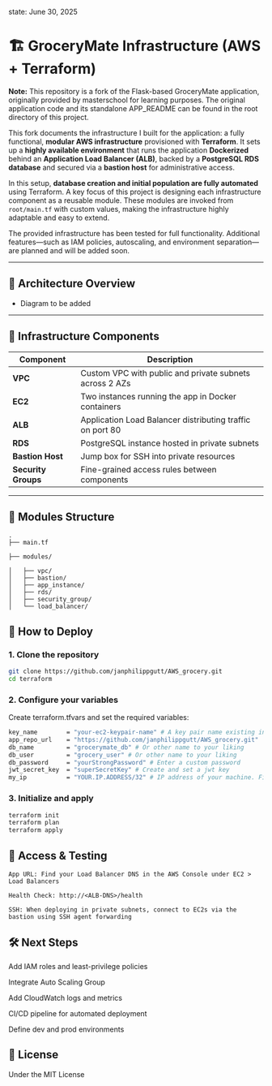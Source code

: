 state: June 30, 2025

# 🏗️ GroceryMate Infrastructure (AWS + Terraform)

**Note:** This repository is a fork of the Flask-based GroceryMate application, originally provided by masterschool for learning purposes. 
The original application code and its standalone APP_README can be found in the root directory of this project.

This fork documents the infrastructure I built for the application: a fully functional, **modular AWS infrastructure** provisioned with **Terraform**. It sets up a **highly available environment** that runs the application **Dockerized** behind an **Application Load Balancer (ALB)**, backed by a **PostgreSQL RDS database** and secured via a **bastion host** for administrative access.

In this setup, **database creation and initial population are fully automated** using Terraform. A key focus of this project is designing each infrastructure component as a reusable module. These modules are invoked from ```root/main.tf``` with custom values, making the infrastructure highly adaptable and easy to extend.

The provided infrastructure has been tested for full functionality. Additional features—such as IAM policies, autoscaling, and environment separation—are planned and will be added soon.

---

## 📐 Architecture Overview

- Diagram to be added 

---

## 🧱 Infrastructure Components

| Component       | Description                                                     |
|----------------|-----------------------------------------------------------------|
| **VPC**         | Custom VPC with public and private subnets across 2 AZs        |
| **EC2**         | Two instances running the app in Docker containers       |
| **ALB**         | Application Load Balancer distributing traffic on port 80      |
| **RDS**         | PostgreSQL instance hosted in private subnets                  |
| **Bastion Host**| Jump box for SSH into private resources                        |
| **Security Groups** | Fine-grained access rules between components             |

---

## 📂 Modules Structure

    .
    ├── main.tf

    ├── modules/

    │   ├── vpc/
    │   ├── bastion/
    │   ├── app_instance/
    │   ├── rds/
    │   ├── security_group/
    │   └── load_balancer/


## 🚀 How to Deploy

### 1. Clone the repository
```bash
git clone https://github.com/janphilippgutt/AWS_grocery.git
cd terraform
```

### 2. Configure your variables

Create terraform.tfvars and set the required variables:

```bash
key_name        = "your-ec2-keypair-name" # A key pair name existing in your account for default region eu-central-1
app_repo_url    = "https://github.com/janphilippgutt/AWS_grocery.git"
db_name         = "grocerymate_db" # Or other name to your liking
db_user         = "grocery_user" # Or other name to your liking
db_password     = "yourStrongPassword" # Enter a custom password
jwt_secret_key  = "superSecretKey" # Create and set a jwt key
my_ip           = "YOUR.IP.ADDRESS/32" # IP address of your machine. Find out with 'curl -4 ifconfig.me' 

```

### 3. Initialize and apply

```bash
terraform init
terraform plan
terraform apply
```

## 🔐 Access & Testing

    App URL: Find your Load Balancer DNS in the AWS Console under EC2 > Load Balancers

    Health Check: http://<ALB-DNS>/health

    SSH: When deploying in private subnets, connect to EC2s via the bastion using SSH agent forwarding

## 🛠️ Next Steps

Add IAM roles and least-privilege policies

Integrate Auto Scaling Group

Add CloudWatch logs and metrics

CI/CD pipeline for automated deployment

Define dev and prod environments

## 📄 License

Under the MIT License 